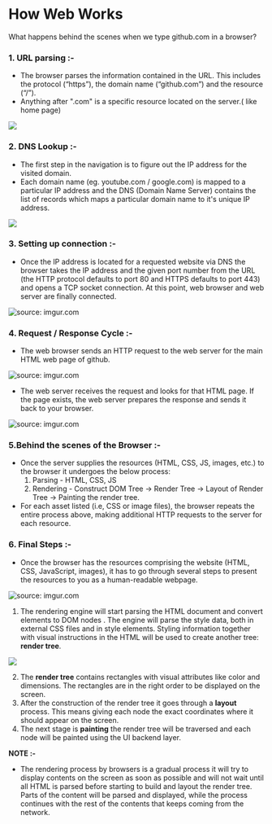 # How Web Works
What happens behind the scenes when we type github.com in a browser?

###  1. URL parsing :-
* The browser parses the information contained in the URL. This includes the protocol (“https”), the domain name (“github.com”) and the resource (“/”).
* Anything after ".com" is a specific resource located on the server.( like home page)
<img src="https://i.imgur.com/BW04kqy.png" />


### 2. DNS Lookup :-
* The first step in the navigation is to figure out the IP address for the visited domain.
* Each domain name (eg. youtube.com / google.com) is mapped to a particular IP address and the DNS (Domain Name Server) contains the list of records which maps a particular domain name to it's unique IP address.
<img src="https://kinsta.com/wp-content/uploads/2018/05/what-is-dns.png" />

### 3. Setting up connection :-
* Once the IP address is located for a requested website via DNS the browser takes the IP address and the given port number from the URL (the HTTP protocol defaults to port 80 and HTTPS defaults to port 443) and opens a TCP socket connection. At this point, web browser and web server are finally connected.
<img src="https://i.imgur.com/3Mr3B8P.png" title="source: imgur.com" />

### 4. Request / Response Cycle :-
* The web browser sends an HTTP request to the web server for the main HTML web page of github.
<img src="https://i.imgur.com/mU6syrq.png" title="source: imgur.com" />

* The web server receives the request and looks for that HTML page. If the page exists, the web server prepares the response and sends it back to your browser.
<img src="https://i.imgur.com/wNH6D7e.png" title="source: imgur.com" />

### 5.Behind the scenes of the Browser :-
* Once the server supplies the resources (HTML, CSS, JS, images, etc.) to the browser it undergoes the below process:
  1. Parsing - HTML, CSS, JS
  2. Rendering - Construct DOM Tree → Render Tree → Layout of Render Tree → Painting the render tree.
* For each asset listed (i.e, CSS or image files), the browser repeats the entire process above, making additional HTTP requests to the server for each resource.

### 6. Final Steps :-
* Once the browser has the resources comprising the website (HTML, CSS, JavaScript, images), it has to go through several steps to present the resources to you as a human-readable webpage.

<img src="https://i.imgur.com/i32HTTw.png" title="source: imgur.com" />

  1.  The rendering engine will start parsing the HTML document and convert elements to DOM nodes . The engine will parse the style data, both in external CSS files and in style elements. Styling information together with visual instructions in the HTML will be used to create another tree: **render tree**.

<img src="https://i.imgur.com/TDXfpMC.png" />

2. The **render tree** contains rectangles with visual attributes like color and dimensions. The rectangles are in the right order to be displayed on the screen.
3. After the construction of the render tree it goes through a **layout** process. This means giving each node the exact coordinates where it should appear on the screen.
4. The next stage is **painting** the render tree will be traversed and each node will be painted using the UI backend layer.

**NOTE :-**
* The rendering process by browsers is a gradual process it will try to display contents on the screen as soon as possible and will not wait until all HTML is parsed before starting to build and layout the render tree. Parts of the content will be parsed and displayed, while the process continues with the rest of the contents that keeps coming from the network. 
